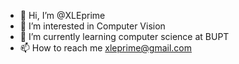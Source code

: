 - 👋 Hi, I’m @XLEprime
- 👀 I’m interested in Computer Vision
- 🌱 I’m currently learning computer science at BUPT
- 📫 How to reach me xleprime@gmail.com

<!---
XLEprime/XLEprime is a ✨ special ✨ repository because its `README.md` (this file) appears on your GitHub profile.
You can click the Preview link to take a look at your changes.
--->
